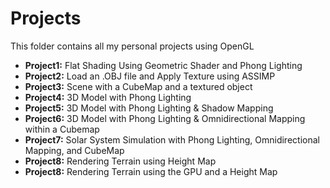 # Projects 

This folder contains all my personal projects using OpenGL

* <strong>Project1:</strong> Flat Shading Using Geometric Shader and Phong Lighting
* <strong>Project2:</strong> Load an .OBJ file and Apply Texture using ASSIMP
* <strong>Project3:</strong> Scene with a CubeMap and a textured object
* <strong>Project4:</strong> 3D Model with Phong Lighting
* <strong>Project5:</strong> 3D Model with Phong Lighting & Shadow Mapping
* <strong>Project6:</strong> 3D Model with Phong Lighting & Omnidirectional Mapping within a Cubemap
* <strong>Project7:</strong> Solar System Simulation with Phong Lighting, Omnidirectional Mapping, and CubeMap
* <strong>Project8:</strong> Rendering Terrain using Height Map
* <strong>Project8:</strong> Rendering Terrain using the GPU and a Height Map
